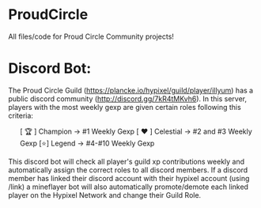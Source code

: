 # ProudCircle
All files/code for Proud Circle Community projects! 

# Discord Bot:
The Proud Circle Guild (https://plancke.io/hypixel/guild/player/illyum) has a public discord community (http://discord.gg/7kR4tMKvh6). In this server, players with the most weekly gexp are given certain roles following this criteria:
<ul>
[ 🏆 ] Champion -> #1 Weekly Gexp
[ ❤️ ] Celestial -> #2 and #3 Weekly Gexp
[⭐] Legend -> #4-#10 Weekly Gexp
</ul>
This discord bot will check all player's guild xp contributions weekly and automatically assign the correct roles to all discord members.
If a discord member has linked their discord account with their hypixel account (using /link) a mineflayer bot will also automatically promote/demote each linked player on the Hypixel Network and change their Guild Role.

